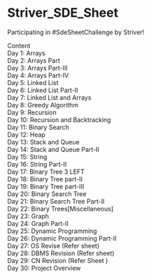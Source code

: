 # Striver_SDE_Sheet
Participating in #SdeSheetChallenge by Striver!

Content <br />
Day 1: Arrays <br />
Day 2: Arrays Part <br />
Day 3: Arrays Part-III <br />
Day 4: Arrays Part-IV <br />
Day 5: Linked List <br />
Day 6: Linked List Part-II  <br />
Day 7: Linked List and Arrays  <br />
Day 8: Greedy Algorithm <br />
Day 9: Recursion <br />
Day 10: Recursion and Backtracking <br />
Day 11: Binary Search <br />
Day 12: Heap <br />
Day 13: Stack and Queue <br />
Day 14: Stack and Queue Part-II <br />
Day 15: String <br />
Day 16: String Part-II <br />
Day 17: Binary Tree 3 LEFT <br />
Day 18: Binary Tree part-II <br />
Day 19: Binary Tree part-III <br />
Day 20: Binary Search Tree <br />
Day 21: Binary Search Tree Part-II <br />
Day 22: Binary Trees[Miscellaneous] <br />
Day 23: Graph <br />
Day 24: Graph Part-II <br />
Day 25: Dynamic Programming <br />
Day 26: Dynamic Programming Part-II <br />
Day 27: OS Revise (Refer sheet) <br />
Day 28: DBMS Revision  (Refer sheet) <br />
Day 29: CN Revision (Refer Sheet )  <br />
Day 30: Project Overview <br />
